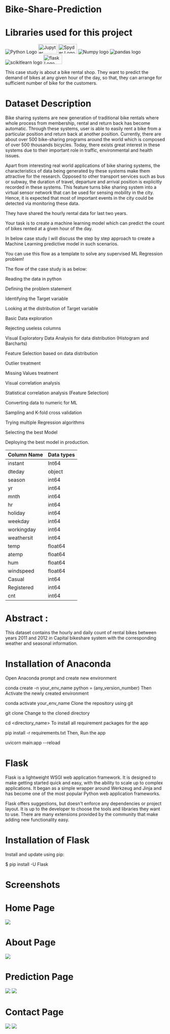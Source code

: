 # Bike-Share-Prediction

# Libraries used for this project
![Python Logo](https://raw.githubusercontent.com/Dhavaltharkar/Dhavaltharkar/main/images/python.svg) <img src="https://raw.githubusercontent.com/Dhavaltharkar/Dhavaltharkar/main/images/jupyter.svg" alt="Jupyter Notebook Logo" width="59" height="30"> <img src="https://raw.githubusercontent.com/Dhavaltharkar/Dhavaltharkar/main/images/spyder.svg" alt="Spyder Logo" width="59" height="30"> 
![Numpy logo](https://raw.githubusercontent.com/Dhavaltharkar/Dhavaltharkar/main/images/numpy.svg)
![pandas logo](https://raw.githubusercontent.com/Dhavaltharkar/Dhavaltharkar/main/images/pandas.svg)
![scikitlearn logo](https://raw.githubusercontent.com/Dhavaltharkar/Dhavaltharkar/main/images/scikit.svg) <img src="https://raw.githubusercontent.com/Dhavaltharkar/Dhavaltharkar/main/images/flask.svg" alt="flask Logo" width="59" height="30">


This case study is about a bike rental shop. They want to predict the demand of bikes at any given hour of the day, so that, they can arrange for sufficient number of bike for the customers.

# Dataset Description
Bike sharing systems are new generation of traditional bike rentals where whole process from membership, rental and return back has become automatic. Through these systems, user is able to easily rent a bike from a particular position and return back at another position. Currently, there are about over 500 bike-sharing programs around the world which is composed of over 500 thousands bicycles. Today, there exists great interest in these systems due to their important role in traffic, environmental and health issues.

Apart from interesting real world applications of bike sharing systems, the characteristics of data being generated by these systems make them attractive for the research. Opposed to other transport services such as bus or subway, the duration of travel, departure and arrival position is explicitly recorded in these systems. This feature turns bike sharing system into a virtual sensor network that can be used for sensing mobility in the city. Hence, it is expected that most of important events in the city could be detected via monitoring these data.

They have shared the hourly rental data for last two years.

Your task is to create a machine learning model which can predict the count of bikes rented at a given hour of the day.

In below case study I will discuss the step by step approach to create a Machine Learning predictive model in such scenarios.

You can use this flow as a template to solve any supervised ML Regression problem!

The flow of the case study is as below:

Reading the data in python

Defining the problem statement

Identifying the Target variable

Looking at the distribution of Target variable

Basic Data exploration

Rejecting useless columns

Visual Exploratory Data Analysis for data distribution (Histogram and Barcharts)

Feature Selection based on data distribution

Outlier treatment

Missing Values treatment

Visual correlation analysis

Statistical correlation analysis (Feature Selection)

Converting data to numeric for ML

Sampling and K-fold cross validation

Trying multiple Regression algorithms

Selecting the best Model

Deploying the best model in production.


|Column Name    | Data types    |
| ------------- | ------------- |
|   instant     |  Int64        |
|   dteday      |  object       |
|   season      |	 int64        |
|   yr          |  int64        |
|   mnth        |  int64        |
|   hr          |  int64        |
|   holiday     | 	int64        |
|   weekday     |  int64        |
|   workingday  |  int64        |
|   weathersit  | 	int64        |
|   temp        | 	float64      |
|   atemp       |  float64      |   |
|   hum         | 	float64      |
|   windspeed   | 	float64      |
|   Casual	     |  int64        |
|   Registered	 |  int64        |              |
|   cnt	        |  int64        |

 
# Abstract :

This dataset contains the hourly and daily count of rental bikes between years 2011 and 2012 in Capital bikeshare system with the corresponding weather and seasonal information.

# Installation of Anaconda

Open Anaconda prompt and create new environment

conda create -n your_env_name python = (any_version_number)
Then Activate the newly created environment

conda activate your_env_name
Clone the repository using git

git clone 
Change to the cloned directory

cd <directory_name>
To install all requirement packages for the app

pip install -r requirements.txt
Then, Run the app

uvicorn main:app --reload

# Flask

Flask is a lightweight WSGI web application framework. It is designed to make getting started quick and easy, with the ability to scale up to complex applications. It began as a simple wrapper around Werkzeug and Jinja and has become one of the most popular Python web application frameworks.

Flask offers suggestions, but doesn't enforce any dependencies or project layout. It is up to the developer to choose the tools and libraries they want to use. There are many extensions provided by the community that make adding new functionality easy.

# Installation of Flask

Install and update using pip:

$ pip install -U Flask


# Screenshots

# Home Page
<img src ="https://raw.githubusercontent.com/Dhavaltharkar/Bike_Share_Demand/main/markdown/home.png">

# About Page
<img src ="https://raw.githubusercontent.com/Dhavaltharkar/Bike_Share_Demand/main/markdown/about.png">

# Prediction Page
<img src ="https://raw.githubusercontent.com/Dhavaltharkar/Bike_Share_Demand/main/markdown/prediction1.png">
<img src ="https://raw.githubusercontent.com/Dhavaltharkar/Bike_Share_Demand/main/markdown/prediction2.png">

# Contact Page
<img src ="https://raw.githubusercontent.com/Dhavaltharkar/Bike_Share_Demand/main/markdown/contact.png">
<img src ="https://raw.githubusercontent.com/Dhavaltharkar/Bike_Share_Demand/main/markdown/contact2.png">
